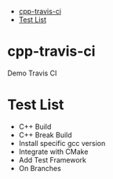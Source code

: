 - [cpp-travis-ci](#cpp-travis-ci)
- [Test List](#test-list)

# cpp-travis-ci
Demo Travis CI

# Test List

- C++ Build
- C++ Break Build
- Install specific gcc version
- Integrate with CMake
- Add Test Framework
- On Branches

